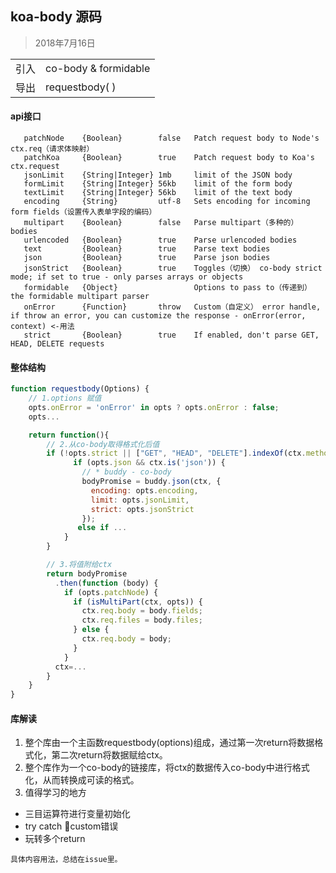 ## koa-body 源码

> 2018年7月16日

<table>
    <tr>
        <td>引入</td>
        <td>co-body & formidable</td>
    <tr>
    <tr>
        <td>导出</td>
        <td>requestbody( )</td>
    </tr>
</table>

#### api接口

````
   patchNode    {Boolean}        false   Patch request body to Node's ctx.req（请求体映射）
   patchKoa     {Boolean}        true    Patch request body to Koa's ctx.request
   jsonLimit    {String|Integer} 1mb     limit of the JSON body
   formLimit    {String|Integer} 56kb    limit of the form body
   textLimit    {String|Integer} 56kb    limit of the text body
   encoding     {String}         utf-8   Sets encoding for incoming form fields（设置传入表单字段的编码）
   multipart    {Boolean}        false   Parse multipart（多种的） bodies
   urlencoded   {Boolean}        true    Parse urlencoded bodies
   text         {Boolean}        true    Parse text bodies
   json         {Boolean}        true    Parse json bodies
   jsonStrict   {Boolean}        true    Toggles（切换） co-body strict mode; if set to true - only parses arrays or objects
   formidable   {Object}                 Options to pass to（传递到） the formidable multipart parser
   onError      {Function}       throw   Custom（自定义） error handle, if throw an error, you can customize the response - onError(error, context) <-用法
   strict       {Boolean}        true    If enabled, don't parse GET, HEAD, DELETE requests
````

#### 整体结构

````javascript
function requestbody(Options) {
    // 1.options 赋值
    opts.onError = 'onError' in opts ? opts.onError : false;
    opts...

    return function(){
        // 2.从co-body取得格式化后值
        if (!opts.strict || ["GET", "HEAD", "DELETE"].indexOf(ctx.method.toUpperCase()) === -1) {
              if (opts.json && ctx.is('json')) {
                // * buddy - co-body
                bodyPromise = buddy.json(ctx, {
                  encoding: opts.encoding,
                  limit: opts.jsonLimit,
                  strict: opts.jsonStrict
                });
               else if ...
            }
        }

        // 3.将值附给ctx
        return bodyPromise
          .then(function (body) {
            if (opts.patchNode) {
              if (isMultiPart(ctx, opts)) {
                ctx.req.body = body.fields;
                ctx.req.files = body.files;
              } else {
                ctx.req.body = body;
              }
            }
          ctx=...
        }
    }
}
````

#### 库解读

1. 整个库由一个主函数requestbody(options)组成，通过第一次return将数据格式化，第二次return将数据赋给ctx。
2. 整个库作为一个co-body的链接库，将ctx的数据传入co-body中进行格式化，从而转换成可读的格式。
3. 值得学习的地方
 - 三目运算符进行变量初始化
 - try catch custom错误
 - 玩转多个return

`具体内容用法，总结在issue里。`